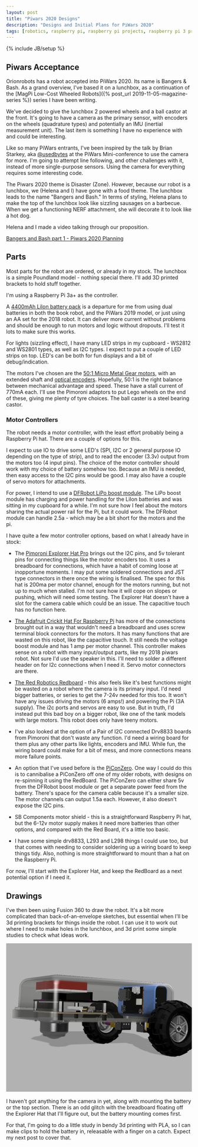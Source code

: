```yaml
---
layout: post
title: "Piwars 2020 Designs"
description: "Designs and Initial Plans for PiWars 2020"
tags: [robotics, raspberry pi, raspberry pi projects, raspberry pi 3 projects, piwars, robot, raspberry pi zero w projects, piwars, fusion360, learn robotics at home]
---
```

{% include JB/setup %}

## Piwars Acceptance

Orionrobots has a robot accepted into PiWars 2020. Its name is Bangers & Bash. As a grand overview, I've based it on a lunchbox, as a continuation of the [MagPi Low-Cost Wheeled Robots]({% post_url 2019-11-05-magazine-series %}) series I have been writing.

We've decided to give the lunchbox 2 powered wheels and a ball castor at the front. It's going to have a camera as the primary sensor, with encoders on the wheels (quadrature types) and potentially an IMU (inertial measurement unit). The last item is something I have no experience with and could be interesting.

Like so many PiWars entrants, I've been inspired by the talk by Brian Starkey, aka [@usedbytes](https://twitter.com/usedbytes) at the PiWars Mini-conference to use the camera for more. I'm going to attempt line following, and other challenges with it, instead of more single-purpose sensors. Using the camera for everything requires some interesting code.

The Piwars 2020 theme is Disaster (Zone). However, because our robot is a lunchbox, we (Helena and I) have gone with a food theme. The lunchbox leads to the name "Bangers and Bash." In terms of styling, Helena plans to make the top of the lunchbox look like sizzling sausages on a barbecue. When we get a functioning NERF attachment, she will decorate it to look like a hot dog.

Helena and I made a video talking through our proposition.

[Bangers and Bash part 1 - Piwars 2020 Planning](https://youtu.be/9Ff3qWnBnSc)

## Parts

Most parts for the robot are ordered, or already in my stock. The lunchbox is a simple Poundland model - nothing special there. I'll add 3D printed brackets to hold stuff together.

I'm using a Raspberry Pi 3a+ as the controller.

A [4400mAh LiIon battery pack](https://shop.pimoroni.com/products/lithium-ion-battery-pack?variant=23417820423) is a departure for me from using dual batteries in both the book robot, and the PiWars 2019 model, or just using an AA set for the 2018 robot. It can deliver more current without problems and should be enough to run motors and logic without dropouts. I'll test it lots to make sure this works.

For lights (sizzling effect), I have many LED strips in my cupboard - WS2812 and WS2801 types, as well as I2C types. I expect to put a couple of LED strips on top. LED's can be both for fun displays and a bit of debug/indication.

The motors I've chosen are the [50:1 Micro Metal Gear motors](https://shop.pimoroni.com/products/micro-metal-gearmotor-extended-back-shaft?variant=3073681025), with an extended shaft and [optical encoders](https://shop.pimoroni.com/products/optical-encoder-pair-kit-for-micro-metal-gearmotors-3-3v).
Hopefully, 50:1 is the right balance between mechanical advantage and speed. These have a stall current of 770mA each. I'll use the Pimoroni adaptors to put Lego wheels on the end of these, giving me plenty of tyre choices. The ball caster is a steel bearing castor.

### Motor Controllers

The robot needs a motor controller, with the least effort probably being a Raspberry Pi hat. There are a couple of options for this.

I expect to use IO to drive some LED's (SPI, I2C or 2 general purpose IO depending on the type of strip), and to read the encoder (3.3v) output from the motors too (4 input pins). The choice of the motor controller should work with my choice of battery somehow too. Because an IMU is needed, then easy access to the I2C pins would be good. I may also have a couple of servo motors for attachments.

For power, I intend to use a [DFRobot LiPo boost module](https://www.dfrobot.com/product-1613.html). The LiPo boost module has charging and power handling for the LiIon batteries and was sitting in my cupboard for a while. I'm not sure how I feel about the motors sharing the actual power rail for the Pi, but it could work. The DFRobot module can handle 2.5a - which may be a bit short for the motors and the pi.

I have quite a few motor controller options, based on what I already have in stock:

* The [Pimoroni Explorer Hat Pro](https://shop.pimoroni.com/products/explorer-hat) brings out the I2C pins, and 5v tolerant pins for connecting things like the motor encoders too. It uses a breadboard for connections, which have a habit of coming loose at inopportune moments. I may put some soldered connections and JST type connectors in there once the wiring is finalised. The spec for this hat is 200ma per motor channel, enough for the motors running, but not up to much when stalled. I'm not sure how it will cope on slopes or pushing, which will need some testing. The Explorer Hat doesn't have a slot for the camera cable which could be an issue. The capacitive touch has no function here.

* [The Adafruit Crickit Hat For Raspberry Pi](https://shop.pimoroni.com/products/adafruit-crickit-hat-for-raspberry-pi) has more of the connections brought out in a way that wouldn't need a breadboard and uses screw terminal block connectors for the motors. It has many functions that are wasted on this robot, like the capacitive touch. It still needs the voltage boost module and has  1 amp per motor channel. This controller makes sense on a robot with many input/output parts, like my 2018 piwars robot. Not sure I'd use the speaker in this. I'll need to solder a different header on for I2c connections when I need it. Servo motor connectors are there.

* [The Red Robotics Redboard](https://redrobotics.co.uk) - this also feels like it's best functions might be wasted on a robot where the camera is its primary input. I'd need bigger batteries, or series to get the 7-24v needed for this too. It won't have any issues driving the motors (6 amps!) and powering the Pi (3A supply). The i2c ports and servos are easy to use. But in truth, I'd instead put this bad boy on a bigger robot, like one of the tank models with large motors. This robot does only have teeny motors.

* I've also looked at the option of a Pair of I2C connected Drv8833 boards from Pimoroni that don't waste any function. I'd need a wiring board for them plus any other parts like lights, encoders and IMU. While fun, the wiring board could make for a bit of mess, and more connections means more failure points.

* An option that I've used before is the [PiConZero](https://4tronix.co.uk/blog/?p=1224). One way I could do this is to cannibalise a PiConZero off one of my older robots, with designs on re-spinning it using the RedBoard. The PiConZero can either share 5v from the DFRobot boost module or get a separate power feed from the battery. There's space for the camera cable because it's a smaller size. The motor channels can output 1.5a  each. However, it also doesn't expose the I2C pins.

* SB Components motor shield - this is a straightforward Raspberry Pi hat, but the 6-12v motor supply makes it need more batteries than other options, and compared with the Red Board, it's a little too basic.

* I have some simple drv8833, L293 and L298 things I could use too, but that comes with needing to consider soldering up a wiring board to keep things tidy. Also, nothing is more straightforward to mount than a hat on the Raspberry Pi.

For now, I'll start with the Explorer Hat, and keep the RedBoard as a next potential option if I need it.

## Drawings

I've then been using Fusion 360 to draw the robot. It's a bit more complicated than back-of-an-envelope sketches, but essential when I'll be 3d printing brackets for things inside the robot. I can use it to work out where I need to make holes in the lunchbox, and 3d print some simple studies to check what ideas work.

![Robot In Fusion 360](/galleries/2019/12/full_assembly_v22.png)

I haven't got anything for the camera in yet, along with mounting the battery or the top section. There is an odd glitch with the breadboard floating off the Explorer Hat that I'll figure out, but the battery mounting comes first.

For that, I'm going to do a little study in bendy 3d printing with PLA, so I can make clips to hold the battery in, releasable with a finger on a catch. Expect my next post to cover that.
